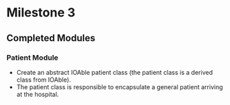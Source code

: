 # Milestone 3
## Completed Modules
### Patient Module

* Create an abstract IOAble patient class (the patient class is a derived class from IOAble).
* The patient class is responsible to encapsulate a general patient arriving at the hospital.
